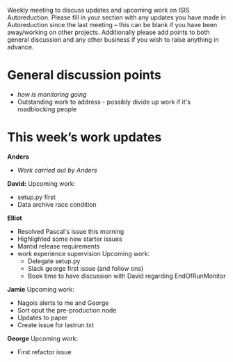 Weekly meeting to discuss updates and upcoming work on ISIS Autoreduction.
Please fill in your section with any updates you have made in Autoreduction since the last meeting – this can be blank if you have been away/working on other projects. Additionally please add points to both general discussion and any other business if you wish to raise anything in advance. 

General discussion points
=========================
* *how is monitoring going*
* Outstanding work to address - possibly divide up work if it's roadblocking people

This week’s work updates
========================

**Anders**
* *Work carried out by Anders* 

**David:**
Upcoming work:
  * setup.py first 
  * Data archive race condition

**Elliot**
* Resolved Pascal's issue this morning
* Highlighted some new starter issues
* Mantid release requirements
* work experience supervision
Upcoming work:
  * Delegate setup.py
  * Slack george first issue (and follow ons)
  * Book time to have discussion with David regarding EndOfRunMonitor

**Jamie**
Upcoming work:
  * Nagois alerts to me and George
  * Sort oput the pre-production node
  * Updates to paper
  * Create issue for lastrun.txt

**George**
Upcoming work:
  * First refactor issue

